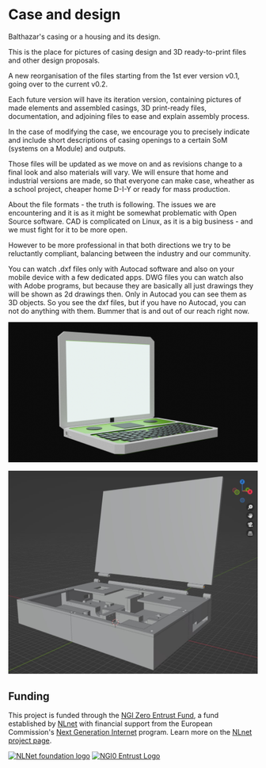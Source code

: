 # Case and design 
Balthazar's casing or a housing and its design.

This is the place for pictures of casing design and 3D ready-to-print files and other design proposals.

A new reorganisation of the files starting from the 1st ever version v0.1, going over to the current v0.2.

Each future version will have its iteration version, containing pictures of made elements and assembled casings, 
3D print-ready files, documentation, and adjoining files to ease and explain assembly process.   

In the case of modifying the case, we encourage you to precisely indicate and include short descriptions of casing openings 
to a certain SoM (systems on a Module) and outputs.

Those files will be updated as we move on and as revisions change to a final look and also materials will vary.
We will ensure that home and industrial versions are made, so that everyone can make case, wheather as a school project, 
cheaper home D-I-Y or ready for mass production.

About the file formats - the truth is following.
The issues we are encountering and it is as it might be
somewhat problematic with Open Source software. 
CAD is complicated on Linux, as it is a big
business - and we must fight for it to be more open.

However to be more professional in that both directions we try to be reluctantly compliant, 
balancing between the industry and our community. 

You can watch .dxf files only with Autocad software and also on your mobile 
device with a few dedicated apps. 
DWG files you can watch also with Adobe programs, but because they are
basically all just drawings they will be shown as 2d drawings then. 
Only in Autocad you can see them as 3D objects. 
So you see the dxf files, but if you have no Autocad, you can not do anything with them.
Bummer that is and out of our reach right now.

![v0.1](v0.1/images/z1.png)

![v0.2](v0.2/images/1.jpg)

## Funding

This project is funded through the [NGI Zero Entrust Fund](https://nlnet.nl/entrust), a fund
established by [NLnet](https://nlnet.nl) with financial support from the European Commission's
[Next Generation Internet](https://ngi.eu) program. Learn more on the [NLnet project page](https://nlnet.nl/project/Balthazar-Casing/).

[<img src="https://nlnet.nl/logo/banner.png" alt="NLNet foundation logo" width="300" />](https://nlnet.nl)
[<img src="https://nlnet.nl/image/logos/NGI0Entrust_tag.svg" alt="NGI0 Entrust Logo" width="300" />](https://nlnet.nl/entrust)
